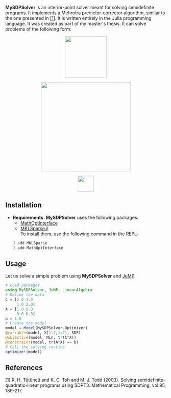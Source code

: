**MySDPSolver** is an interior-point solver meant for solving semidefinite programs. It implements a Mehrotra predictor-corrector algorithm, similar to the one presented in [[1]](#1). It is written entirely in the Julia programming language. It was created as part of my master's thesis. It can solve problems of the following form:  
<p align="center">
<img src="https://render.githubusercontent.com/render/math?math=\min\limits_{X\in \mathbb{S}^{n}}\:tr(CX)" width=130px>
</p>
<p align="center">
<img src="https://render.githubusercontent.com/render/math?math=\text{s.t.}\: tr(A_{i}X) = b_{i},\:\text{for}\:i=1:m" width=280px>
</p>
<p align="center">
<img src="https://render.githubusercontent.com/render/math?math=X\succcurlyeq 0" width=50px>
</p>  

## Installation  
* __Requirements__: **MySDPSolver** uses the following packages:
     * [MathOptInterface](https://github.com/jump-dev/MathOptInterface.jl)
     * [MKLSparse.jl](https://github.com/JuliaSparse/MKLSparse.jl)  
     To install them, use the following command in the REPL:
     ```julia
     ] add MKLSparse
     ] add MathOptInterface
     ```
## Usage  

Let us solve a simple problem using **MySDPSolver** and [JuMP](https://github.com/JuliaOpt/JuMP.jl).
```julia
# Load packages
using MySDPSolver, JuMP, LinearAlgebra
# Define the data
C = [2.0 1.0
     1.0 2.0]
A = [1.0 0.0
     0.0 0.0]
b = 1.0
# Create the model
model = Model(MySDPSolver.Optimizer)
@variable(model, X[1:2,1:2], SDP)
@objective(model, Min, tr(C*X))
@constraint(model, tr(A*X) == b)
# Call the solving routine
optimize!(model)

```
## References
<a id="1">[1]</a> 
R. H. Tütüncü and K. C. Toh and M. J. Todd (2003).
Solving semidefinite-quadratic-linear programs using SDPT3.
Mathematical Programming, vol.95, 189-217.
